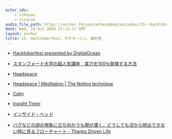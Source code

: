 ```yaml
---
actor_ids:
    - rihoyan
    - risacan
audio_file_path: https://anchor.fm/yancanfm/embed/episodes/15--Hacktoberfest-el2t1c
date: Wed, 14 Oct 2020 23:13:17 GMT
layout: anchor
title: 15. Hacktoberfest、サボタージュ、裁判官
---
```

<ul id="c6bafecd-cf9f-45a6-a709-0b77e7a6b2b3" class="bulleted-list"><li><a href="https://hacktoberfest.digitalocean.com/">Hacktoberfest presented by DigitalOcean</a></li></ul><ul id="cb9d8738-d4fc-43ec-8fde-84d19a47816c" class="bulleted-list"><li><a href="https://www.amazon.co.jp/dp/B00FEB8E12/ref=cm_sw_r_tw_dp_x_.r4HFbERTRTHM">スタンフォード大学の超人気講座　実力を100％発揮する方法</a></li></ul><ul id="c35abc8f-b1a2-4990-b0f8-4b1303318ff5" class="bulleted-list"><li><a href="https://www.headspace.com/">Headspace</a></li></ul><ul id="00efceb0-e62b-4374-a890-d6d707aee943" class="bulleted-list"><li><a href="https://www.youtube.com/watch?v=FjI9v-VYwZY">Headspace | Meditation | The Noting technique</a></li></ul><ul id="68e6d29b-bfe6-4138-82a5-2b952bbc1a02" class="bulleted-list"><li><a href="https://www.calm.com/">Calm</a></li></ul><ul id="ab880a24-0b6f-4962-b1e0-9b54795f2196" class="bulleted-list"><li><a href="https://insighttimer.com/">Insight Timer</a></li></ul><ul id="b9b80744-a470-4d9b-83a0-9b8bce81174d" class="bulleted-list"><li><a href="https://disneyplus.disney.co.jp/view/#!/product/detailed/%E3%82%A4%E3%83%B3%E3%82%B5%E3%82%A4%E3%83%89%E3%83%BB%E3%83%98%E3%83%83%E3%83%89/357856">インサイド・ヘッド</a></li></ul><ul id="37ed0ac3-bc7d-4955-97ce-be2fb81a5999" class="bulleted-list"><li><a href="https://gongo.hatenablog.com/entry/2017/01/04/233904">バグなどの謎の現象に立ち向かうも闇が濃く、どうしても沼から脱出できない時に見るフローチャート - Thanks Driven Life</a></li>
		</ul>
  